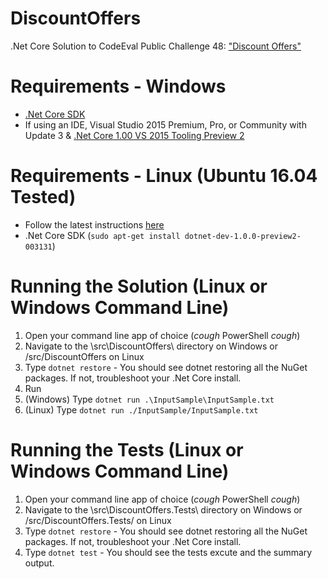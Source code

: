 # DiscountOffers
.Net Core Solution to CodeEval Public Challenge 48: ["Discount Offers"](https://www.codeeval.com/public_sc/48/)

# Requirements - Windows
* [.Net Core SDK](https://www.microsoft.com/net/core#windows)
* If using an IDE, Visual Studio 2015 Premium, Pro, or Community with Update 3 & [.Net Core 1.00 VS 2015 Tooling Preview 2](https://www.microsoft.com/net/core#windows)

# Requirements - Linux (Ubuntu 16.04 Tested)
* Follow the latest instructions [here](https://www.microsoft.com/net/core#ubuntu)
* .Net Core SDK (`sudo apt-get install dotnet-dev-1.0.0-preview2-003131`)

# Running the Solution (Linux or Windows Command Line)
1. Open your command line app of choice (*cough* PowerShell *cough*) 
2. Navigate to the \src\DiscountOffers\ directory on Windows or /src/DiscountOffers on Linux
3. Type `dotnet restore` - You should see dotnet restoring all the NuGet packages. If not, troubleshoot your .Net Core install.
4. Run
  1. (Windows) Type `dotnet run .\InputSample\InputSample.txt`
  2. (Linux) Type `dotnet run ./InputSample/InputSample.txt`

# Running the Tests (Linux or Windows Command Line)
1. Open your command line app of choice (*cough* PowerShell *cough*) 
2. Navigate to the \src\DiscountOffers.Tests\ directory on Windows or /src/DiscountOffers.Tests/ on Linux
3. Type `dotnet restore` - You should see dotnet restoring all the NuGet packages. If not, troubleshoot your .Net Core install.
4. Type `dotnet test` - You should see the tests excute and the summary output.

